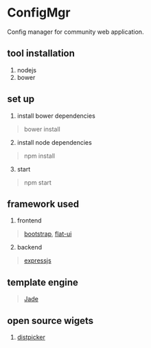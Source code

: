 # ConfigMgr
Config manager for community web application. 

## tool installation
1. nodejs
2. bower

## set up 
1. install bower dependencies
> bower install
2. install node dependencies
> npm install
3. start
> npm start

## framework used
1. frontend 
> [bootstrap](http://getbootstrap.com/), [flat-ui](http://flat-ui.com/)
2. backend
> [expressjs](http://expressjs.com/)

## template engine 
> [Jade](jade-lang.com)

## open source wigets
1. [distpicker](https://github.com/fengyuanchen/distpicker)

